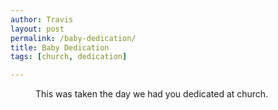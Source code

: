 ```yaml
---
author: Travis
layout: post
permalink: /baby-dedication/
title: Baby Dedication
tags: [church, dedication]

---
```


<figure>
	<img src="http://silasq.com/uploads/2012/09/2012-06-03-18.24.42-.jpg" alt="">	
	<figcaption>This was taken the day we had you dedicated at church.</figcaption>
</figure>
